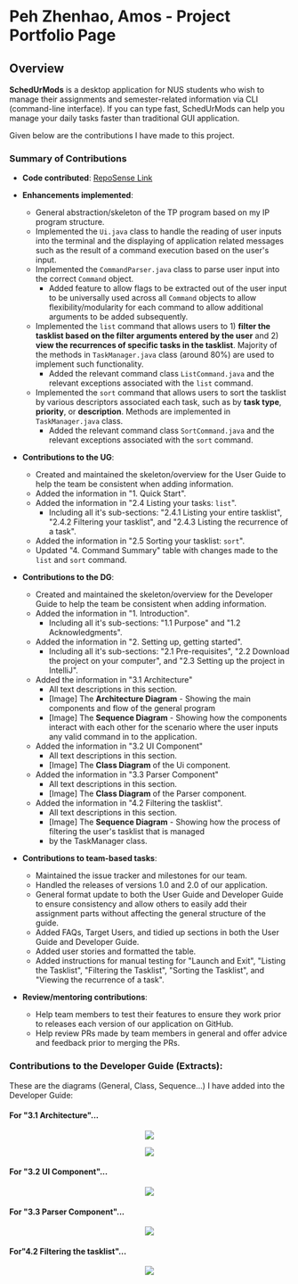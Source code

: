 # Peh Zhenhao, Amos - Project Portfolio Page

## Overview
**SchedUrMods** is a desktop application for NUS students who wish to manage their assignments 
and semester-related information via CLI (command-line interface). If you can type fast, SchedUrMods 
can help you manage your daily tasks faster than traditional GUI application.

Given below are the contributions I have made to this project.

### Summary of Contributions
- **Code contributed**: [RepoSense Link](https://nus-cs2113-ay2122s1.github.io/tp-dashboard/?search=apzh&sort=groupTitle&sortWithin=title&timeframe=commit&mergegroup=&groupSelect=groupByRepos&breakdown=true&checkedFileTypes=docs~functional-code~test-code~other&since=2021-09-25&tabOpen=true&tabType=authorship&tabAuthor=APZH&tabRepo=AY2122S1-CS2113T-W13-3%2Ftp%5Bmaster%5D&authorshipIsMergeGroup=false&authorshipFileTypes=docs~functional-code~test-code&authorshipIsBinaryFileTypeChecked=false)

- **Enhancements implemented**:
  - General abstraction/skeleton of the TP program based on my IP program structure.
  - Implemented the `Ui.java` class to handle the reading of user inputs into the terminal and the displaying of 
  application related messages such as the result of a command execution based on the user's input.
  - Implemented the `CommandParser.java` class to parse user input into the correct `Command` object.
    - Added feature to allow flags to be extracted out of the user input to be universally used across all
    `Command` objects to allow flexibility/modularity for each command to allow additional arguments to be added subsequently.
  - Implemented the `list` command that allows users to 1) **filter the tasklist based on the filter arguments entered by the user** 
  and 2) **view the recurrences of specific tasks in the tasklist**. Majority of the methods in `TaskManager.java` class (around 80%) 
  are used to implement such functionality.
    - Added the relevant command class `ListCommand.java` and the relevant exceptions associated with the `list` command.
  - Implemented the `sort` command that allows users to sort the tasklist by various descriptors associated each task, 
  such as by **task type**, **priority**, or **description**. Methods are implemented in `TaskManager.java` class.
    - Added the relevant command class `SortCommand.java` and the relevant exceptions associated with the `sort` command.
    
- **Contributions to the UG**:
  - Created and maintained the skeleton/overview for the User Guide to help the team be consistent when adding information.
  - Added the information in "1. Quick Start".
  - Added the information in "2.4 Listing your tasks: `list`".
    - Including all it's sub-sections: "2.4.1 Listing your entire tasklist", "2.4.2 Filtering your tasklist", and
      "2.4.3 Listing the recurrence of a task".
  - Added the information in "2.5 Sorting your tasklist: `sort`".
  - Updated "4. Command Summary" table with changes made to the `list` and `sort` command.
  
- **Contributions to the DG**:
  - Created and maintained the skeleton/overview for the Developer Guide to help the team be consistent when adding information.
  - Added the information in "1. Introduction".
    - Including all it's sub-sections: "1.1 Purpose" and "1.2 Acknowledgments".
  - Added the information in "2. Setting up, getting started".
    - Including all it's sub-sections: "2.1 Pre-requisites", "2.2 Download the project on your computer", and "2.3 Setting up the project in IntelliJ".
  - Added the information in "3.1 Architecture"
    - All text descriptions in this section.
    - [Image] The **Architecture Diagram** - Showing the main components and flow of the general program
    - [Image] The **Sequence Diagram** - Showing how the components interact with each other for the scenario 
    where the user inputs any valid command in to the application. 
  - Added the information in "3.2 UI Component"
    - All text descriptions in this section.
    - [Image] The **Class Diagram** of the Ui component.
  - Added the information in "3.3 Parser Component"
    - All text descriptions in this section.
    - [Image] The **Class Diagram** of the Parser component.
  - Added the information in "4.2 Filtering the tasklist".
    - All text descriptions in this section.
    - [Image] The **Sequence Diagram** - Showing how the process of filtering the user's tasklist that is managed 
    - by the TaskManager class.

- **Contributions to team-based tasks**:
  - Maintained the issue tracker and milestones for our team.
  - Handled the releases of versions 1.0 and 2.0 of our application.
  - General format update to both the User Guide and Developer Guide to ensure consistency and allow others to easily
  add their assignment parts without affecting the general structure of the guide.
  - Added FAQs, Target Users, and tidied up sections in both the User Guide and Developer Guide.
  - Added user stories and formatted the table.
  - Added instructions for manual testing for "Launch and Exit", "Listing the Tasklist", "Filtering the Tasklist", "Sorting the Tasklist", 
  and "Viewing the recurrence of a task".

- **Review/mentoring contributions**:
  - Help team members to test their features to ensure they work prior to releases each version of our application on GitHub.
  - Help review PRs made by team members in general and offer advice and feedback prior to merging the PRs.

### Contributions to the Developer Guide (Extracts):

These are the diagrams (General, Class, Sequence...) I have added into the Developer Guide:

#### For "3.1 Architecture"...
<p align="center">
    <img src="https://github.com/AY2122S1-CS2113T-W13-3/tp/blob/master/docs/images/AmosUMLDiagrams/Architecture.png">
</p>

<p align="center">
    <img src="https://github.com/AY2122S1-CS2113T-W13-3/tp/blob/master/docs/images/AmosUMLDiagrams/SD_ValidInput.png">
</p>

#### For "3.2 UI Component"...
<p align="center">
    <img src="https://github.com/AY2122S1-CS2113T-W13-3/tp/blob/master/docs/images/AmosUMLDiagrams/CD_UIComponent.png">
</p>

#### For "3.3 Parser Component"...
<p align="center">
    <img src="https://github.com/AY2122S1-CS2113T-W13-3/tp/blob/master/docs/images/AmosUMLDiagrams/CD_ParserComponent.png">
</p>

#### For"4.2 Filtering the tasklist"...
<p align="center">
    <img src="https://github.com/AY2122S1-CS2113T-W13-3/tp/blob/master/docs/images/AmosUMLDiagrams/SD_FilteringTasklist.png">
</p>

